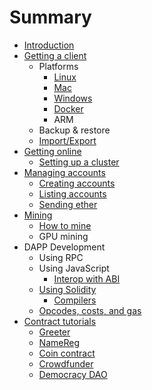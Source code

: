 # Summary

* [Introduction](README.md)
* [Getting a client](getting_a_client.md)
   * Platforms
       * [Linux](installing_linux.md)
       * [Mac](installing_mac.md)
       * [Windows](installing_windows.md)
       * [Docker](using_docker.md)
       * ARM
   * Backup & restore
   * [Import/Export](import_export.md)
* [Getting online](getting_online.md)
   * [Setting up a cluster](setting_up_a_cluster.md)
* [Managing accounts](managing_accounts.md)
   * [Creating accounts](creating_accounts.md)
   * [Listing accounts](listing_accounts.md)
   * [Sending ether](sending_ether.md)
* [Mining](mining.md)
   * [How to mine](how_to_mine.md)
   * GPU mining
* DAPP Development
  * Using RPC
  * Using JavaScript
     * [Interop with ABI](interop_with_abi.md)
  * [Using Solidity](intro_to_solidity.md)
     * [Compilers](generating_evm_bytecode.md)
  * [Opcodes, costs, and gas](opcodes,_costs,_and_gas.md)
* [Contract tutorials](contract_tutorials.md)
   * [Greeter](contract_greeter.md)
   * [NameReg](contract_namereg.md)
   * [Coin contract](contract_coin.md)
   * [Crowdfunder](contract_crowdfunder.md)
   * [Democracy DAO](contract_democracy.md)
